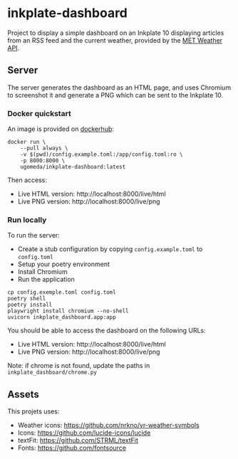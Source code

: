 inkplate-dashboard
==================

Project to display a simple dashboard on an Inkplate 10 displaying articles
from an RSS feed and the current weather, provided by the
[MET Weather API](https://api.met.no/).

## Server

The server generates the dashboard as an HTML page, and uses Chromium to
screenshot it and generate a PNG which can be sent to the Inkplate 10.

### Docker quickstart

An image is provided on [dockerhub](https://hub.docker.com/r/ugomeda/inkplate-dashboard):

```
docker run \
    --pull always \
    -v $(pwd)/config.example.toml:/app/config.toml:ro \
    -p 8000:8000 \
    ugomeda/inkplate-dashboard:latest
```

Then access:

- Live HTML version: http://localhost:8000/live/html
- Live PNG version: http://localhost:8000/live/png

### Run locally

To run the server:

- Create a stub configuration by copying `config.example.toml` to `config.toml`
- Setup your poetry environment
- Install Chromium
- Run the application

```
cp config.exemple.toml config.toml
poetry shell
poetry install
playwright install chromium --no-shell
uvicorn inkplate_dashboard.app:app
```

You should be able to access the dashboard on the following URLs:

- Live HTML version: http://localhost:8000/live/html
- Live PNG version: http://localhost:8000/live/png

Note: if chrome is not found, update the paths in `inkplate_dashboard/chrome.py`

## Assets

This projets uses:

- Weather icons: https://github.com/nrkno/yr-weather-symbols
- Icons: https://github.com/lucide-icons/lucide
- textFit: https://github.com/STRML/textFit
- Fonts: https://github.com/fontsource